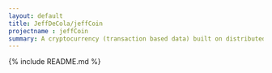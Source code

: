 ```yaml
---
layout: default
title: JeffDeCola/jeffCoin
projectname : jeffCoin
summary: A cryptocurrency (transaction based data) built on distributed decentralized multi-node P2P open Network using a sha256 Proof of Work (PoW) blockchain with a REST JSON API and a TCP Server to communicate between the Nodes over IP.
---
```


{% include README.md %}
